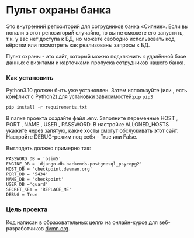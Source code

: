 # Пульт охраны банка

Это внутренний репозиторий для сотрудников банка «Сияние». Если вы попали в
этот репозиторий случайно, то вы не сможете его запустить, т.к. у вас нет
доступа к БД, но можете свободно использовать код вёрстки или посмотреть как
реализованы запросы к БД.

Пульт охраны - это сайт, который можно подключить к удалённой базе данных с
визитами и карточками пропуска сотрудников нашего банка.

### Как установить
Python3.10 должен быть уже установлен. Затем используйте (или , есть конфликт с Python2) для установки зависимостей:`pip` `pip3`

```
pip install -r requirements.txt
```
В папке проекта создайте файл .env. Заполните переменные HOST , PORT , NAME , USER , PASSWORD. В настройке
ALLONED_HOSTS укажите через запятую, какие хосты смогут обслуживать этот сайт. Настройте DEBUG-режим под
себя - True или False.

Выглядеть должно примерно так:

```
PASSWORD_DB = 'osim5'
ENGINE_DB = 'django.db.backends.postgresql_psycopg2'
HOST_DB = 'checkpoint.devman.org'
PORT_DB = '5434'
NAME_DB = 'checkpoint'
USER_DB ='guard'
SECRET_KEY = 'REPLACE_ME'
DEBUG = True
```

### Цель проекта

Код написан в образовательных целях на онлайн-курсе для веб-разработчиков [dvmn.org](https://dvmn.org/).
